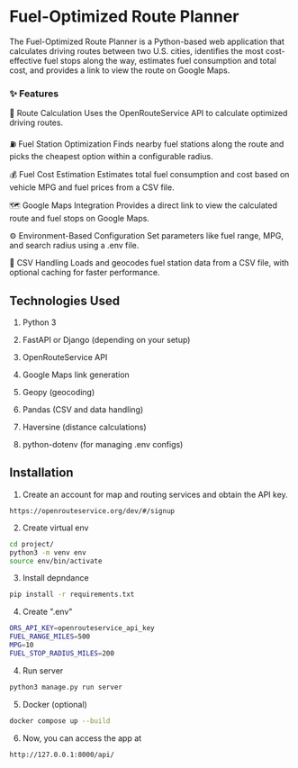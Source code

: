 # Fuel-Optimized Route Planner

The Fuel-Optimized Route Planner is a Python-based web application that calculates driving routes between two U.S. cities, identifies the most cost-effective fuel stops along the way, estimates fuel consumption and total cost, and provides a link to view the route on Google Maps.

### ✨ Features
📍 Route Calculation
Uses the OpenRouteService API to calculate optimized driving routes.

⛽ Fuel Station Optimization
Finds nearby fuel stations along the route and picks the cheapest option within a configurable radius.

💰 Fuel Cost Estimation
Estimates total fuel consumption and cost based on vehicle MPG and fuel prices from a CSV file.

🗺️ Google Maps Integration
Provides a direct link to view the calculated route and fuel stops on Google Maps.

⚙️ Environment-Based Configuration
Set parameters like fuel range, MPG, and search radius using a .env file.

🧾 CSV Handling
Loads and geocodes fuel station data from a CSV file, with optional caching for faster performance.



## Technologies Used
1. Python 3

2. FastAPI or Django (depending on your setup)

3. OpenRouteService API

4. Google Maps link generation

5. Geopy (geocoding)

6. Pandas (CSV and data handling)

7. Haversine (distance calculations)

8. python-dotenv (for managing .env configs)
## Installation

1. Create an account for map and routing services and obtain the API key.

```
https://openrouteservice.org/dev/#/signup
```
2. Create virtual env

```bash
cd project/
python3 -m venv env
source env/bin/activate
```
3. Install depndance
```bash
pip install -r requirements.txt
```
4. Create ".env"
```bash
ORS_API_KEY=openrouteservice_api_key
FUEL_RANGE_MILES=500
MPG=10
FUEL_STOP_RADIUS_MILES=200
```

4. Run server

```bash
python3 manage.py run server
```

5. Docker (optional)

```bash
docker compose up --build
```
6. Now, you can access the app at
```bash
http://127.0.0.1:8000/api/
```